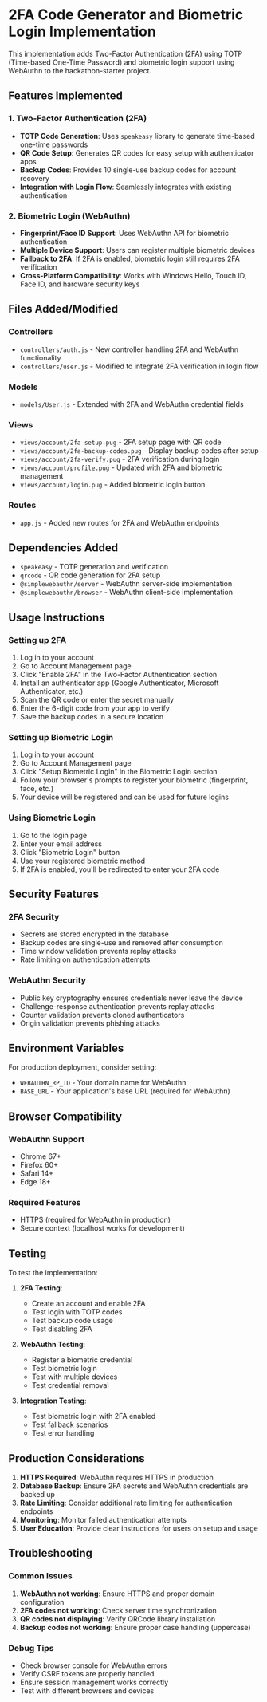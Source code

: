 # 2FA Code Generator and Biometric Login Implementation

This implementation adds Two-Factor Authentication (2FA) using TOTP (Time-based One-Time Password) and biometric login support using WebAuthn to the hackathon-starter project.

## Features Implemented

### 1. Two-Factor Authentication (2FA)
- **TOTP Code Generation**: Uses `speakeasy` library to generate time-based one-time passwords
- **QR Code Setup**: Generates QR codes for easy setup with authenticator apps
- **Backup Codes**: Provides 10 single-use backup codes for account recovery
- **Integration with Login Flow**: Seamlessly integrates with existing authentication

### 2. Biometric Login (WebAuthn)
- **Fingerprint/Face ID Support**: Uses WebAuthn API for biometric authentication
- **Multiple Device Support**: Users can register multiple biometric devices
- **Fallback to 2FA**: If 2FA is enabled, biometric login still requires 2FA verification
- **Cross-Platform Compatibility**: Works with Windows Hello, Touch ID, Face ID, and hardware security keys

## Files Added/Modified

### Controllers
- `controllers/auth.js` - New controller handling 2FA and WebAuthn functionality
- `controllers/user.js` - Modified to integrate 2FA verification in login flow

### Models
- `models/User.js` - Extended with 2FA and WebAuthn credential fields

### Views
- `views/account/2fa-setup.pug` - 2FA setup page with QR code
- `views/account/2fa-backup-codes.pug` - Display backup codes after setup
- `views/account/2fa-verify.pug` - 2FA verification during login
- `views/account/profile.pug` - Updated with 2FA and biometric management
- `views/account/login.pug` - Added biometric login button

### Routes
- `app.js` - Added new routes for 2FA and WebAuthn endpoints

## Dependencies Added
- `speakeasy` - TOTP generation and verification
- `qrcode` - QR code generation for 2FA setup
- `@simplewebauthn/server` - WebAuthn server-side implementation
- `@simplewebauthn/browser` - WebAuthn client-side implementation

## Usage Instructions

### Setting up 2FA
1. Log in to your account
2. Go to Account Management page
3. Click "Enable 2FA" in the Two-Factor Authentication section
4. Install an authenticator app (Google Authenticator, Microsoft Authenticator, etc.)
5. Scan the QR code or enter the secret manually
6. Enter the 6-digit code from your app to verify
7. Save the backup codes in a secure location

### Setting up Biometric Login
1. Log in to your account
2. Go to Account Management page
3. Click "Setup Biometric Login" in the Biometric Login section
4. Follow your browser's prompts to register your biometric (fingerprint, face, etc.)
5. Your device will be registered and can be used for future logins

### Using Biometric Login
1. Go to the login page
2. Enter your email address
3. Click "Biometric Login" button
4. Use your registered biometric method
5. If 2FA is enabled, you'll be redirected to enter your 2FA code

## Security Features

### 2FA Security
- Secrets are stored encrypted in the database
- Backup codes are single-use and removed after consumption
- Time window validation prevents replay attacks
- Rate limiting on authentication attempts

### WebAuthn Security
- Public key cryptography ensures credentials never leave the device
- Challenge-response authentication prevents replay attacks
- Counter validation prevents cloned authenticators
- Origin validation prevents phishing attacks

## Environment Variables

For production deployment, consider setting:
- `WEBAUTHN_RP_ID` - Your domain name for WebAuthn
- `BASE_URL` - Your application's base URL (required for WebAuthn)

## Browser Compatibility

### WebAuthn Support
- Chrome 67+
- Firefox 60+
- Safari 14+
- Edge 18+

### Required Features
- HTTPS (required for WebAuthn in production)
- Secure context (localhost works for development)

## Testing

To test the implementation:

1. **2FA Testing**:
   - Create an account and enable 2FA
   - Test login with TOTP codes
   - Test backup code usage
   - Test disabling 2FA

2. **WebAuthn Testing**:
   - Register a biometric credential
   - Test biometric login
   - Test with multiple devices
   - Test credential removal

3. **Integration Testing**:
   - Test biometric login with 2FA enabled
   - Test fallback scenarios
   - Test error handling

## Production Considerations

1. **HTTPS Required**: WebAuthn requires HTTPS in production
2. **Database Backup**: Ensure 2FA secrets and WebAuthn credentials are backed up
3. **Rate Limiting**: Consider additional rate limiting for authentication endpoints
4. **Monitoring**: Monitor failed authentication attempts
5. **User Education**: Provide clear instructions for users on setup and usage

## Troubleshooting

### Common Issues
1. **WebAuthn not working**: Ensure HTTPS and proper domain configuration
2. **2FA codes not working**: Check server time synchronization
3. **QR codes not displaying**: Verify QRCode library installation
4. **Backup codes not working**: Ensure proper case handling (uppercase)

### Debug Tips
- Check browser console for WebAuthn errors
- Verify CSRF tokens are properly handled
- Ensure session management works correctly
- Test with different browsers and devices
